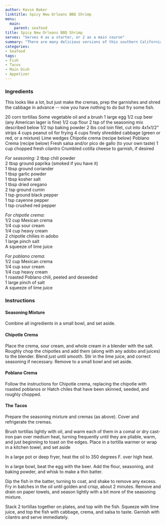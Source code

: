 ```yaml
---
author: Kevin Baker
linktitle: Spicy New Orleans BBQ Shrimp
menu:
  main:
    parent: seafood
title: Spicy New Orleans BBQ Shrimp
serves: "Serves 4 as a starter, or 2 as a main course"
summary: "There are many delicious versions of this southern California specialty. I think you'll like this one. Grilled fish tacos are also great, but the classic fried fish taco is all about contrasting textures. It’s hard to beat the combination of textures and flavors in every bite."
categories:
- Seafood
tags:
- Fish
- Tacos
- Main Dish
- Appetizer
---
```

### Ingredients
This looks like a lot, but just make the cremas, prep the garnishes and shred the cabbage in advance -- now you have nothing to do but fry some fish.

<div class="ingredient-list">

20 corn tortillas
Some vegetable oil and a brush
1 large egg
1/2 cup beer (any American lager is fine)
1/2 cup flour
2 tsp of the seasoning mix described below
1/2 tsp baking powder
2 lbs cod loin filet, cut into 4x1x1/2” strips
4 cups peanut oil for frying
4 cups finely shredded cabbage (green or red, or a mixture)
Lime wedges
Chipotle crema (recipe below)
Poblano Crema (recipe below)
Fresh salsa and/or pico de gallo (to your own taste)
1 cup chopped fresh cilantro
Crumbled cotilla cheese to garnish, if desired

*For seasoning:*
2 tbsp chili powder  
2 tbsp ground paprika (smoked if you have it)  
1 tbsp ground coriander  
1 tbsp garlic powder  
1 tbsp kosher salt  
1 tbsp dried oregano  
2 tsp ground cumin  
1 tsp ground black pepper  
1 tsp cayenne pepper  
1 tsp crushed red pepper  
  
*For chipotle crema:*  
1/2 cup Mexican crema  
1/4 cup sour cream  
1/4 cup heavy cream  
2 chipotle chilies in adobo  
1 large pinch salt  
A squeeze of lime juice  
  
*For poblano crema:*  
1/2 cup Mexican crema  
1/4 cup sour cream  
1/4 cup heavy cream  
1 roasted Poblano chili, peeled and deseeded  
1 large pinch of salt  
A squeeze of lime juice  
  
</div>

### Instructions
#### Seasoning Mixture
Combine all ingredients in a small bowl, and set aside.

#### Chipotle Crema
Place the crema, sour cream, and whole cream in a blender with the salt. Roughly chop the chipotles and add them (along with any adobo and juices) to the blender. Blend just until smooth.  Stir in the lime juice, and correct seasoning if necessary.  Remove to a small bowl and set aside.

#### Poblano Crema
Follow the instructions for Chipotle crema, replacing the chipotle with roasted poblanos or Hatch chiles that have been skinned, seeded, and roughly chopped.

#### The Tacos
Prepare the seasoning mixture and cremas (as above). Cover and refrigerate the cremas.

Brush tortillas lightly with oil, and warm each of them in a comal or dry cast-iron pan over medium heat, turning frequently until they are pliable, warm, and just beginning to toast on the edges. Place in a tortilla warmer or wrap in a kitchen towel, and set aside

In a large pot or deep fryer, heat the oil to 350 degrees F. over high heat. 

In a large bowl, beat the egg with the beer. Add the flour, seasoning, and baking powder, and whisk to make a thin batter. 

Dip the fish in the batter, turning to coat, and shake to remove any excess. Fry in batches in the oil until golden and crisp, about 2 minutes. Remove and drain on paper towels, and season lightly with a bit more of the seasoning mixture.

Stack 2 tortillas together on plates, and top with the fish. Squeeze with lime juice, and top the fish with cabbage, crema, and salsa to taste. Garnish with cilantro and serve immediately. 